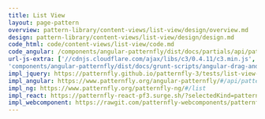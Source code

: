 ```yaml
---
title: List View
layout: page-pattern
overview: pattern-library/content-views/list-view/design/overview.md
design: pattern-library/content-views/list-view/design/design.md
code_html: code/content-views/list-view/code.md
code_angular: /components/angular-patternfly/dist/docs/partials/api/patternfly.views.component.pfListView.html
url-js-extra: ['//cdnjs.cloudflare.com/ajax/libs/c3/0.4.11/c3.min.js', '//cdnjs.cloudflare.com/ajax/libs/d3/3.5.17/d3.min.js',
'components/angular-patternfly/dist/docs/grunt-scripts/angular-drag-and-drop-lists.js']
impl_jquery: https://patternfly.github.io/patternfly-3/tests/list-view-simple-expansion.html
impl_angular: https://www.patternfly.org/angular-patternfly/#/api/patternfly.views.component:pfListView
impl_ng: https://www.patternfly.org/patternfly-ng/#/list
impl_react: https://patternfly-react-pf3.surge.sh/?selectedKind=patternfly-react%2FContent%20Views%2FList%20View&selectedStory=List%20of%20expandable%20items
impl_webcomponent: https://rawgit.com/patternfly-webcomponents/patternfly-webcomponents/master-dist/app/app.html?dir=pf-list-view&file=index.html
---
```

